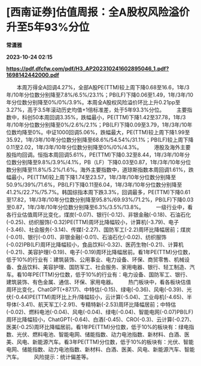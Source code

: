 # [西南证券]估值周报：全A股权风险溢价升至5年93%分位
**常潇雅**

**2023-10-24 02:15**

**https://pdf.dfcfw.com/pdf/H3_AP202310241602895046_1.pdf?1698142442000.pdf**

　　本周万得全A回调4.27%，全部A股PE(TTM)较上周下降0.68至16.6，1年/3年/10年分位数分别降至7.8%/6.5%/23.1%；PB(LF)下降0.06至1.49，1年/3年/10年分位数分别降至0%/0%/3.9%。本周全A股权风险溢价环比上升0.21pp至3.27%，高于3.5年滚动历史均值+1倍标准差，处于5年93.3%分位。 　　主要指数中，科创50本周回调3.35%，跌幅最小，PE(TTM)下降1.42至37.78，1年/3年/10年分位数分别降至0%/2.6%/2.1%；PB(LF)下降0.09至3.79，1年/3年/10年位数均降至0%。中证1000回调5.06%，跌幅最大，PE(TTM)较上周下降1.99至35.92，1年/3年/10年分位数分别降至68.6%/54.54%/31.1%；PB(LF)较上周下降0.11至2.02，1年/3年/10年分位数分别降至0%/0%/4.3%。 　　港股及海外主要股指均回调。恒指本周回调5.61%，PE(TTM)下降0.32至8.44，1年/3年/10年分位数分别降至9.8%/3.9%/4.1%，PB（LF）下降0.03至0.87，1年/3年/10年分位数分别降至11.8%/5.2%/1.6%。海外主要指数中，道琼斯指数本周回调1.61%，跌幅最小，PE(TTM)较上周下降1.74至23.57，1年/3年/10年分位数分别降至50.9%/39%/71.6%，PB(LF)下降0.11至6.04，1年/3年/10年分位数分别降至41.2%/22.7%/75.7%。韩国综指本周下跌3.3%，回调最多，PE(TTM)下降0.61至17.82，1年/3年/10年分位数分别降至95.8%/69.93%/71.2%，PB(LF)下降0.03至0.87，1年/3年/10年分位数分别降至6.3%/3.5%/13.8%。 　　一级行业中，看各行业估值周环比变化，煤炭(-0.07)、银行(-0.12)、非银金融(-0.18)、石油石化(-0.25)、纺织服饰(-0.32)PE(TTM)周环比降幅较小，计算机(-3.79)、电子(-3.46)、社会服务(-3.14)、传媒(-2.27)、国防军工(-2.2)周环比降幅居前；煤炭(-0.01)、银行(-0.01)、非银金融(-0.01)、石油石化(-0.02)、纺织服饰(-0.02)PB(LF)周环比降幅较小，食品饮料(-0.32)、医药生物(-0.21)、计算机(-0.21)、美容护理(-0.19)、电子(-0.19)周环比降幅居前。看1年PE(TTM)分位数，低于10%的行业有：建筑装饰、公用事业、电力设备、环保、商贸零售、机械设备、食品饮料、美容护理、国防军工、社会服务、家用电器、银行、轻工制造、汽车。看10年PE(TTM)分位数，低于10%的行业有：电力设备、国防军工、银行、建筑装饰、有色金属、通信、环保、家用电器。 　　热门板块中，看各板块估值周环比变化，ChatGPT(+87.17)、中特估(-0.15)、绿电(-0.36)、风电(-0.39)、光伏(-0.44)PE(TTM)周环比上升/降幅较小，云计算(-5.04)、工业母机(-4.65)、半导体(-3.41)、航天军工(-2.91)、专精特新(-2.53)周环比降幅居前；中特估(-0.02)、燃料电池(-0.04)、风电(-0.04)、绿电(-0.04)、智能电网(-0.07)PB(LF)周环比降幅较小，ChatGPT(-0.64)、白酒(-0.45)、CRO(-0.3)、云计算(-0.27)、医美(-0.25)周环比降幅居前。看1年PE(TTM)分位数，低于10%的板块有：绿电指数、光伏、燃料电池、智能电网、储能指数、动力电池指数、新材料、白酒、医美、风电、新能源汽车。看3年PE(TTM)分位数，低于10%的板块有：光伏、智能电网、储能指数、动力电池指数、新材料、白酒、医美、风电、新能源汽车、智能汽车。 　　风险提示：统计偏差等。